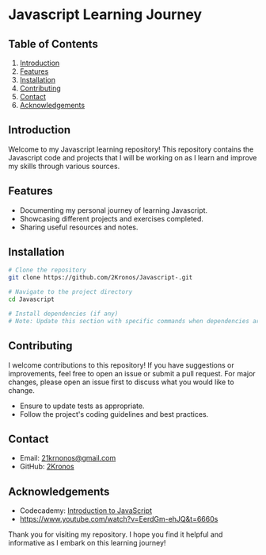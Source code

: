 
# Javascript Learning Journey

## Table of Contents

1. [Introduction](#introduction)
2. [Features](#features)
3. [Installation](#installation)
4. [Contributing](#contributing)
5. [Contact](#contact)
6. [Acknowledgements](#acknowledgements)

## Introduction

Welcome to my Javascript learning repository! This repository contains the Javascript code and projects that I will be working on as I learn and improve my skills through various sources.

## Features

- Documenting my personal journey of learning Javascript.
- Showcasing different projects and exercises completed.
- Sharing useful resources and notes.

## Installation

```bash
# Clone the repository
git clone https://github.com/2Kronos/Javascript-.git

# Navigate to the project directory
cd Javascript

# Install dependencies (if any)
# Note: Update this section with specific commands when dependencies are added
```

## Contributing

I welcome contributions to this repository! If you have suggestions or improvements, feel free to open an issue or submit a pull request. For major changes, please open an issue first to discuss what you would like to change.

- Ensure to update tests as appropriate.
- Follow the project's coding guidelines and best practices.

## Contact

- Email: 21krnonos@gmail.com
- GitHub: [2Kronos](https://github.com/2Kronos)

## Acknowledgements

- Codecademy: [Introduction to JavaScript](https://www.codecademy.com/enrolled/courses/introduction-to-javascript)
- https://www.youtube.com/watch?v=EerdGm-ehJQ&t=6660s

Thank you for visiting my repository. I hope you find it helpful and informative as I embark on this learning journey!
